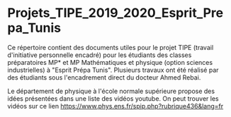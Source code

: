# Projets_TIPE_2019_2020_Esprit_Prepa_Tunis
Ce répertoire contient des documents utiles pour le projet TIPE (travail d'initiative personnelle encadré) pour les étudiants des classes préparatoires MP* et MP Mathématiques et physique (option sciences industrielles) à "Esprit Prépa Tunis". Plusieurs travaux ont été réalisé par des étudiants sous l'encadrement direct du docteur Ahmed Rebai.


Le département de physique à l'école normale supérieure propose des idées présentées dans une liste des vidéos youtube. On peut trouver les vidéos sur ce lien https://www.phys.ens.fr/spip.php?rubrique436&lang=fr
